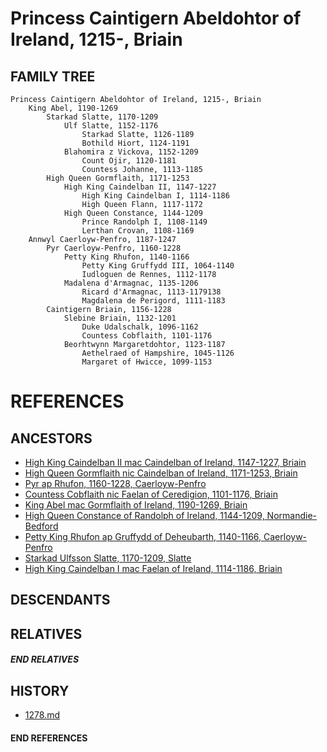 # Princess Caintigern Abeldohtor of Ireland, 1215-, Briain

## FAMILY TREE
```
Princess Caintigern Abeldohtor of Ireland, 1215-, Briain
    King Abel, 1190-1269
        Starkad Slatte, 1170-1209
            Ulf Slatte, 1152-1176
                Starkad Slatte, 1126-1189
                Bothild Hiort, 1124-1191
            Blahomira z Vickova, 1152-1209
                Count Ojir, 1120-1181
                Countess Johanne, 1113-1185
        High Queen Gormflaith, 1171-1253
            High King Caindelban II, 1147-1227
                High King Caindelban I, 1114-1186
                High Queen Flann, 1117-1172
            High Queen Constance, 1144-1209
                Prince Randolph I, 1108-1149
                Lerthan Crovan, 1108-1169
    Annwyl Caerloyw-Penfro, 1187-1247
        Pyr Caerloyw-Penfro, 1160-1228
            Petty King Rhufon, 1140-1166
                Petty King Gruffydd III, 1064-1140
                Iudloguen de Rennes, 1112-1178
            Madalena d'Armagnac, 1135-1206
                Ricard d'Armagnac, 1113-1179138
                Magdalena de Perigord, 1111-1183
        Caintigern Briain, 1156-1228
            Slebine Briain, 1132-1201
                Duke Udalschalk, 1096-1162
                Countess Cobflaith, 1101-1176
            Beorhtwynn Margaretdohtor, 1123-1187
                Aethelraed of Hampshire, 1045-1126
                Margaret of Hwicce, 1099-1153
```


# REFERENCES

## ANCESTORS
* [High King Caindelban II mac Caindelban of Ireland, 1147-1227, Briain](caindelban_ii_mac_caindelban_1147.md)
* [High Queen Gormflaith nic Caindelban of Ireland, 1171-1253, Briain](gormflaith_nic_caindelban_1171.md)
* [Pyr ap Rhufon, 1160-1228, Caerloyw-Penfro](pyr_ap_rhufon_1160.md)
* [Countess Cobflaith nic Faelan of Ceredigion, 1101-1176, Briain](cobflaith_nic_faelan_1101.md)
* [King Abel mac Gormflaith of Ireland, 1190-1269, Briain](abel_mac_gormflaith_1190.md)
* [High Queen Constance of Randolph of Ireland, 1144-1209, Normandie-Bedford](constance_randolph_1144.md)
* [Petty King Rhufon ap Gruffydd of Deheubarth, 1140-1166, Caerloyw-Penfro](rhufon_ap_gruffydd_1140.md)
* [Starkad Ulfsson Slatte, 1170-1209, Slatte](starkad_ulfsson_1170.md)
* [High King Caindelban I mac Faelan of Ireland, 1114-1186, Briain](caindelban_i_mac_faelan_1114.md)

## DESCENDANTS

## RELATIVES

##### END RELATIVES 
## HISTORY
* [1278.md](../h/1278.md)

#### END REFERENCES
